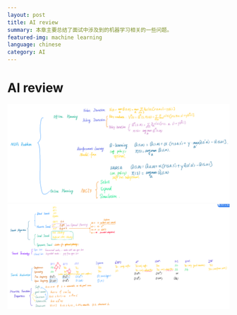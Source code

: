 ```yaml
---
layout: post
title: AI review
summary: 本章主要总结了面试中涉及到的机器学习相关的一些问题。
featured-img: machine learning
language: chinese 
category: AI
---
```


# AI review
![image-1](/assets/img/post_img/main1.png)
![image-2](/assets/img/post_img/main2.png)
